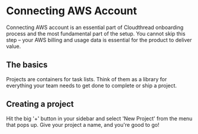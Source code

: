 # Connecting AWS Account

Connecting AWS account is an essential part of Cloudthread onboarding process and the most fundamental part of the setup. You cannot skip this step – your AWS billing and usage data is essential for the product to deliver value.

## The basics

Projects are containers for task lists. Think of them as a library for everything your team needs to get done to complete or ship a project.

## Creating a project

Hit the big '+' button in your sidebar and select 'New Project' from the menu that pops up. Give your project a name, and you're good to go!
